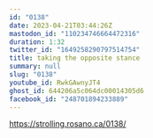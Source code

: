 ```yaml
---
id: "0138"
date: 2023-04-21T03:44:26Z
mastodon_id: "110234746664472316"
duration: 1:32
twitter_id: "1649258290797514754"
title: taking the opposite stance
summary: null
slug: "0138"
youtube_id: RwkGAwnyJT4
ghost_id: 644206a5c064dc00014305d6
facebook_id: "248701894233889"
---
```

https://strolling.rosano.ca/0138/
